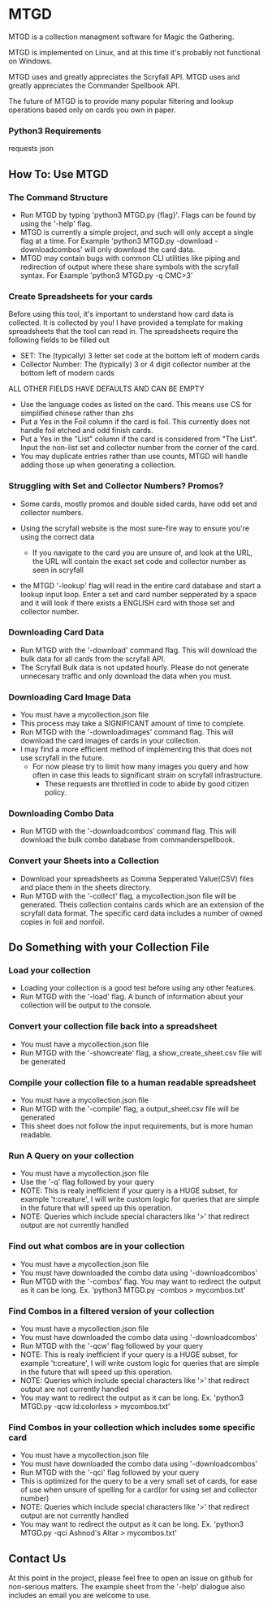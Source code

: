 # MTGD
MTGD is a collection managment software for Magic the Gathering.

MTGD is implemented on Linux, and at this time it's probably not functional on Windows.

MTGD uses and greatly appreciates the Scryfall API. 
MTGD uses and greatly appreciates the Commander Spellbook API. 

The future of MTGD is to provide many popular filtering and lookup operations based only on cards you own in paper. 

### Python3 Requirements
requests
json

## How To: Use MTGD

### The Command Structure
- Run MTGD by typing 'python3 MTGD.py {flag}'. Flags can be found by using the '-help' flag.
- MTGD is currently a simple project, and such will only accept a single flag at a time. For Example 'python3 MTGD.py -download -downloadcombos' will only download the card data.
- MTGD may contain bugs with common CLI utilities like piping and redirection of output where these share symbols with the scryfall syntax. For Example 'python3 MTGD.py -q CMC>3'

### Create Spreadsheets for your cards 
Before using this tool, it's important to understand how card data is collected. It is collected by you! I have provided a template for making spreadsheets that the tool can read in.
The spreadsheets require the following fields to be filled out
- SET: The (typically) 3 letter set code at the bottom left of modern cards
- Collector Number: The (typically) 3 or 4 digit collector number at the bottom left of modern cards


ALL OTHER FIELDS HAVE DEFAULTS AND CAN BE EMPTY


- Use the language codes as listed on the card. This means use CS for simplified chinese rather than zhs
- Put a Yes in the Foil column if the card is foil. This currently does not handle foil etched and odd finish cards.
- Put a Yes in the "List" column if the card is considered from "The List". Input the non-list set and collector number from the corner of the card.
- You may duplicate entries rather than use counts, MTGD will handle adding those up when generating a collection.

### Struggling with Set and Collector Numbers? Promos?
- Some cards, mostly promos and double sided cards, have odd set and collector numbers.

- Using the scryfall website is the most sure-fire way to ensure you're using the correct data
    - If you navigate to the card you are unsure of, and look at the URL, the URL will contain the exact set code and collector number as seen in scryfall

- the MTGD '-lookup' flag will read in the entire card database and start a lookup input loop. Enter a set and card number sepperated by a space and it will look if there exists a ENGLISH card with those set and collector number.

### Downloading Card Data
- Run MTGD with the '-download' command flag. This will download the bulk data for all cards from the scryfall API.
- The Scryfall Bulk data is not updated hourly. Please do not generate unnecesary traffic and only download the data when you must.

### Downloading Card Image Data
- You must have a mycollection.json file
- This process may take a SIGNIFICANT amount of time to complete.
- Run MTGD with the '-downloadimages' command flag. This will download the card images of cards in your collection.
- I may find a more efficient method of implementing this that does not use scryfall in the future.
    - For now please try to limit how many images you query and how often in case this leads to significant strain on scryfall infrastructure.
        - These requests are throttled in code to abide by good citizen policy.

### Downloading Combo Data
- Run MTGD with the '-downloadcombos' command flag. This will download the bulk combo database from commanderspellbook.

### Convert your Sheets into a Collection
- Download your spreadsheets as Comma Sepperated Value(CSV) files and place them in the sheets directory.
- Run MTGD with the '-collect' flag, a mycollection.json file will be generated. Theis collection contains cards which are an extension of the scryfall data format. The specific card data includes a number of owned copies in foil and nonfoil.


## Do Something with your Collection File

### Load your collection
- Loading your collection is a good test before using any other features.
- Run MTGD with the '-load' flag. A bunch of information about your collection will be output to the console.

### Convert your collection file back into a spreadsheet
- You must have a mycollection.json file
- Run MTGD with the '-showcreate' flag, a show_create_sheet.csv file will be generated

### Compile your collection file to a human readable spreadsheet
- You must have a mycollection.json file
- Run MTGD with the '-compile' flag, a output_sheet.csv file will be generated
- This sheet does not follow the input requirements, but is more human readable.

### Run A Query on your collection
- You must have a mycollection.json file
- Use the '-q' flag followed by your query
- NOTE: This is realy inefficient if your query is a HUGE subset, for example 't:creature', I will write custom logic for queries that are simple in the future that will speed up this operation.
- NOTE: Queries which include special characters like '>' that redirect output are not currently handled

### Find out what combos are in your collection
- You must have a mycollection.json file 
- You must have downloaded the combo data using '-downloadcombos'
- Run MTGD with the '-combos' flag. You may want to redirect the output as it can be long. Ex. 'python3 MTGD.py -combos > mycombos.txt'

### Find Combos in a filtered version of your collection
- You must have a mycollection.json file 
- You must have downloaded the combo data using '-downloadcombos'
- Run MTGD with the '-qcw' flag followed by your query
- NOTE: This is realy inefficient if your query is a HUGE subset, for example 't:creature', I will write custom logic for queries that are simple in the future that will speed up this operation.
- NOTE: Queries which include special characters like '>' that redirect output are not currently handled
- You may want to redirect the output as it can be long. Ex. 'python3 MTGD.py -qcw id:colorless > mycombos.txt'

### Find Combos in your collection which includes some specific card
- You must have a mycollection.json file 
- You must have downloaded the combo data using '-downloadcombos'
- Run MTGD with the '-qci' flag followed by your query
- This is optimized for the query to be a very small set of cards, for ease of use when unsure of spelling for a card(or for using set and collector number)
- NOTE: Queries which include special characters like '>' that redirect output are not currently handled
- You may want to redirect the output as it can be long. Ex. 'python3 MTGD.py -qci Ashnod's Altar > mycombos.txt'


## Contact Us
At this point in the project, please feel free to open an issue on github for non-serious matters. The example sheet from the '-help' dialogue also includes an email you are welcome to use.
